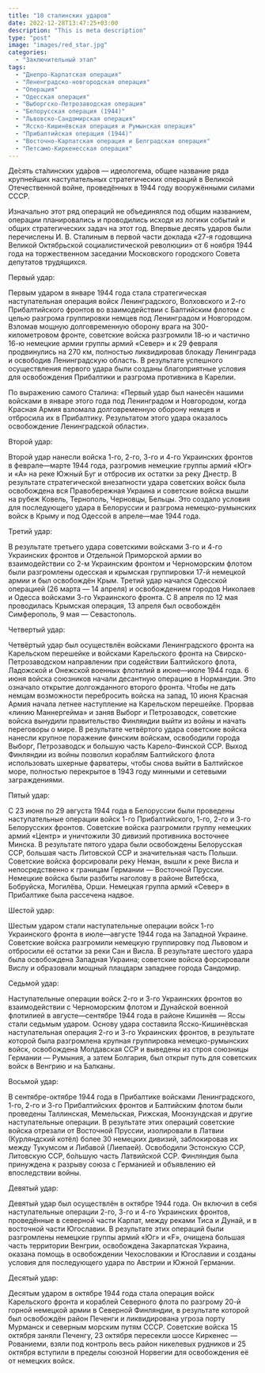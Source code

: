 ```yaml
---
title: "10 сталинских ударов"
date: 2022-12-28T13:47:25+03:00
description: "This is meta description"
type: "post"
image: "images/red_star.jpg"
categories:
  - "Заключительный этап"
tags:
  - "Днепро-Карпатская операция"
  - "Лененградско-новгородская операция"
  - "Операция"
  - "Одесская операция"
  - "Выборгско-Петрозаводская операция"
  - "Белорусская операция (1944)"
  - "Львовско-Сандомирская операция"
  - "Ясско-Кишинёвская операция и Румынская операция"
  - "Прибалтийская операция (1944)"
  - "Восточно-Карпатская операция и Белградская операция"
  - "Петсамо-Киркенесская операция"
---
```

  Де́сять ста́линских уда́ров — идеологема, общее название ряда крупнейших наступательных стратегических операций в Великой Отечественной войне, проведённых в 1944 году вооружёнными силами СССР.

Изначально этот ряд операций не объединялся под общим названием, операции планировались и проводились исходя из логики событий и общих стратегических задач на этот год. Впервые десять ударов были перечислены И. В. Сталиным в первой части доклада «27-я годовщина Великой Октябрьской социалистической революции» от 6 ноября 1944 года на торжественном заседании Московского городского Совета депутатов трудящихся.

Первый удар:

Первым ударом в январе 1944 года стала стратегическая наступательная операция войск Ленинградского, Волховского и 2-го Прибалтийского фронтов во взаимодействии с Балтийским флотом с целью разгрома группировки немцев под Ленинградом и Новгородом. Взломав мощную долговременную оборону врага на 300-километровом фронте, советские войска разгромили 18-ю и частично 16-ю немецкие армии группы армий «Север» и к 29 февраля продвинулись на 270 км, полностью ликвидировав блокаду Ленинграда и освободив Ленинградскую область. В результате успешного осуществления первого удара были созданы благоприятные условия для освобождения Прибалтики и разгрома противника в Карелии.

По выражению самого Сталина: «Первый удар был нанесён нашими войсками в январе этого года под Ленинградом и Новгородом, когда Красная Армия взломала долговременную оборону немцев и отбросила их в Прибалтику. Результатом этого удара оказалось освобождение Ленинградской области».

Второй удар:

Второй удар нанесли войска 1-го, 2-го, 3-го и 4-го Украинских фронтов в феврале—марте 1944 года, разгромив немецкие группы армий «Юг» и «A» на реке Южный Буг и отбросив их остатки за реку Днестр. В результате стратегической внезапности удара советских войск была освобождена вся Правобережная Украина и советские войска вышли на рубеж Ковель, Тернополь, Черновцы, Бельцы. Это создало условия для последующего удара в Белоруссии и разгрома немецко-румынских войск в Крыму и под Одессой в апреле—мае 1944 года.

Третий удар:

В результате третьего удара советскими войсками 3-го и 4-го Украинских фронтов и Отдельной Приморской армии во взаимодействии со 2-м Украинским фронтом и Черноморским флотом были разгромлены одесская и крымская группировки 17-й немецкой армии и был освобождён Крым. Третий удар начался Одесской операцией (26 марта — 14 апреля) и освобождением городов Николаев и Одесса войсками 3-го Украинского фронта. С 8 апреля по 12 мая проводилась Крымская операция, 13 апреля был освобождён Симферополь, 9 мая — Севастополь.

Четвертый удар:

Четвёртый удар был осуществлён войсками Ленинградского фронта на Карельском перешейке и войсками Карельского фронта на Свирско-Петрозаводском направлении при содействии Балтийского флота, Ладожской и Онежской военных флотилий в июне—июле 1944 года. 6 июня войска союзников начали десантную операцию в Нормандии. Это означало открытие долгожданного второго фронта. Чтобы не дать немцам возможности перебросить войска на запад, 10 июня Красная Армия начала летнее наступление на Карельском перешейке. Прорвав «линию Маннергейма» и заняв Выборг и Петрозаводск, советские войска вынудили правительство Финляндии выйти из войны и начать переговоры о мире. В результате четвёртого удара советские войска нанесли крупное поражение финским войскам, освободили города Выборг, Петрозаводск и большую часть Карело-Финской ССР. Выход Финляндии из войны позволил кораблям Балтийского флота использовать шхерные фарватеры, чтобы снова выйти в Балтийское море, полностью перекрытое в 1943 году минными и сетевыми заграждениями. 

Пятый удар:

С 23 июня по 29 августа 1944 года в Белоруссии были проведены наступательные операции войск 1-го Прибалтийского, 1-го, 2-го и 3-го Белорусских фронтов. Советские войска разгромили группу немецких армий «Центр» и уничтожили 30 дивизий противника восточнее Минска. В результате пятого удара были освобождены Белорусская ССР, большая часть Литовской ССР и значительная часть Польши. Советские войска форсировали реку Неман, вышли к реке Висла и непосредственно к границам Германии — Восточной Пруссии. Немецкие войска были разбиты наголову в районе Витебска, Бобруйска, Могилёва, Орши. Немецкая группа армий «Север» в Прибалтике была рассечена надвое.

Шестой удар:

Шестым ударом стали наступательные операции войск 1-го Украинского фронта в июле—августе 1944 года на Западной Украине. Советские войска разгромили немецкую группировку под Львовом и отбросили её остатки за реки Сан и Висла. В результате шестого удара была освобождена Западная Украина; советские войска форсировали Вислу и образовали мощный плацдарм западнее города Сандомир.

Седьмой удар:

Наступательные операции войск 2-го и 3-го Украинских фронтов во взаимодействии с Черноморским флотом и Дунайской военной флотилией в августе—сентябре 1944 года в районе Кишинёв — Яссы стали седьмым ударом. Основу удара составила Ясско-Кишинёвская наступательная операция 2-го и 3-го Украинских фронтов, в результате которой была разгромлена крупная группировка немецко-румынских войск, освобождена Молдавская ССР и выведены из строя союзницы Германии — Румыния, а затем Болгария, был открыт путь для советских войск в Венгрию и на Балканы.

Восьмой удар:

В сентябре-октябре 1944 года в Прибалтике войсками Ленинградского, 1-го, 2-го и 3-го Прибалтийских фронтов и Балтийским флотом были проведены Таллинская, Мемельская, Рижская, Моонзундская и другие наступательные операции. В результате этих операций советские войска отрезали от Восточной Пруссии, изолировали в Латвии (Курляндский котёл) более 30 немецких дивизий, заблокировав их между Тукумсом и Либавой (Лиепаей). Освободили Эстонскую ССР, Литовскую ССР, бо́льшую часть Латвийской ССР. Финляндия была принуждена к разрыву союза с Германией и объявлению ей впоследствии войны.

Девятый удар:

Девятый удар был осуществлён в октябре 1944 года. Он включил в себя наступательные операции 2-го, 3-го и 4-го Украинских фронтов, проведённые в северной части Карпат, между реками Тиса и Дунай, и в восточной части Югославии. В результате этих операций были разгромлены немецкие группы армий «Юг» и «F», очищена большая часть территории Венгрии, освобождена Закарпатская Украина, оказана помощь в освобождении Чехословакии и Югославии и созданы условия для последующего удара по Австрии и Южной Германии.

Десятый удар:

Десятым ударом в октябре 1944 года стала операция войск Карельского фронта и кораблей Северного флота по разгрому 20-й горной немецкой армии в Северной Финляндии, в результате которой был освобождён район Печенги и ликвидирована угроза порту Мурманск и северным морским путям СССР. Советские войска 15 октября заняли Печенгу, 23 октября пересекли шоссе Киркенес — Рованиеми, взяли под контроль весь район никелевых рудников и 25 октября вступили в пределы союзной Норвегии для освобождения её от немецких войск.


